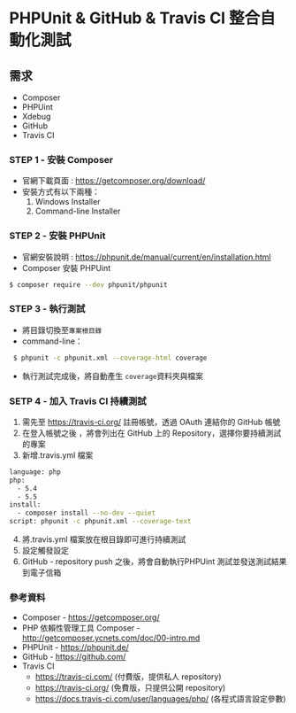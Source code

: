 PHPUnit & GitHub & Travis CI 整合自動化測試
============================
## 需求
+ Composer
+ PHPUint
+ Xdebug
+ GitHub
+ Travis CI

### STEP 1 - 安裝 Composer

+ 官網下載頁面 : https://getcomposer.org/download/
+ 安裝方式有以下兩種：
  1. Windows Installer
  2. Command-line Installer

### STEP 2 - 安裝 PHPUnit
+ 官網安裝說明 : https://phpunit.de/manual/current/en/installation.html
+  Composer 安裝 PHPUint

```sh
$ composer require --dev phpunit/phpunit
```

### STEP 3 - 執行測試

+ 將目錄切換至`專案根目錄`
+ command-line：
 ```sh
  $ phpunit -c phpunit.xml --coverage-html coverage
 ```
+ 執行測試完成後，將自動產生 `coverage`資料夾與檔案

### SETP 4 - 加入 Travis CI 持續測試

1. 需先至 https://travis-ci.org/ 註冊帳號，透過 OAuth 連結你的 GitHub 帳號
2. 在登入帳號之後 ，將會列出在 GitHub 上的 Repository，選擇你要持續測試的專案
3. 新增.travis.yml 檔案
```sh
language: php
php:
  - 5.4
  - 5.5
install:
  - composer install --no-dev --quiet
script: phpunit -c phpunit.xml --coverage-text

```
4. 將.travis.yml 檔案放在根目錄即可進行持續測試
5. 設定觸發設定
6. GitHub - repository push 之後，將會自動執行PHPUint 測試並發送測試結果到電子信箱

### 參考資料
+ Composer - https://getcomposer.org/
+ PHP 依賴性管理工具 Composer - http://getcomposer.ycnets.com/doc/00-intro.md
+ PHPUnit - https://phpunit.de/
+ GitHub - https://github.com/
+ Travis CI
  - https://travis-ci.com/ (付費版，提供私人 repository)
  - https://travis-ci.org/ (免費版，只提供公開 repository)
  - https://docs.travis-ci.com/user/languages/php/ (各程式語言設定參數)
